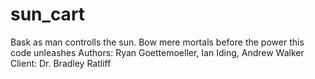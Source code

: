 # sun_cart
 Bask as man controlls the sun.  Bow mere mortals before the power this code unleashes
Authors: Ryan Goettemoeller, Ian Iding, Andrew Walker
Client: Dr. Bradley Ratliff
